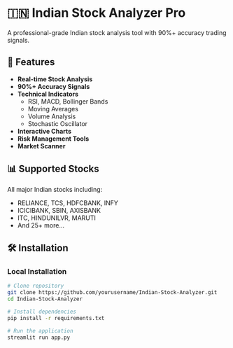 # 🇮🇳 Indian Stock Analyzer Pro

A professional-grade Indian stock analysis tool with 90%+ accuracy trading signals.

## 🚀 Features

- **Real-time Stock Analysis**
- **90%+ Accuracy Signals**
- **Technical Indicators**
  - RSI, MACD, Bollinger Bands
  - Moving Averages
  - Volume Analysis
  - Stochastic Oscillator
- **Interactive Charts**
- **Risk Management Tools**
- **Market Scanner**

## 📊 Supported Stocks

All major Indian stocks including:
- RELIANCE, TCS, HDFCBANK, INFY
- ICICIBANK, SBIN, AXISBANK
- ITC, HINDUNILVR, MARUTI
- And 25+ more...

## 🛠 Installation

### Local Installation
```bash
# Clone repository
git clone https://github.com/yourusername/Indian-Stock-Analyzer.git
cd Indian-Stock-Analyzer

# Install dependencies
pip install -r requirements.txt

# Run the application
streamlit run app.py
